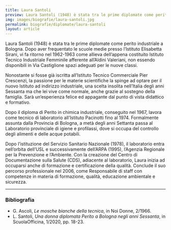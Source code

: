 ```yaml
---
title: Laura Santoli
preview: Laura Santoli (1948) è stata tra le prime diplomate come perito industriale a Bologna
img: images/biografie/laura-santoli.jpg
permalink: biografie/diplomate/laura-santoli
layout: article
---
```


Laura Santoli (1948) è stata tra le prime diplomate come perito industriale a Bologna. Dopo aver frequentato le scuole medie presso l’Istituto Elisabetta Sirani, vi fa ritorno nel 1962-1963 come allieva dell’appena costituito Istituto Tecnico Industriale Femminile afferente all’Aldini Valeriani, non essendo disponibili in Via Castiglione spazi adeguati per le nuove classi.

Nonostante si fosse già iscritta all’Istituto Tecnico Commerciale Pier Crescenzi, la passione per le materie scientifiche la spinge ad optare per il nuovo Istituto ad indirizzo industriale, una scelta insolita nell’Italia degli anni Sessanta ma che lei vive come normale, anche grazie al sostegno della famiglia. Sarà un’esperienza felice ed appagante dal punto di vista didattico e formativo.

Dopo il diploma di Perito in chimica industriale, conseguito nel 1967, lavora come tecnico di laboratorio all’Istituto Pacinotti fino al 1974. Formalmente assunta dalla Provincia di Bologna, a metà degli anni Settanta passa al Laboratorio provinciale di igiene e profilassi, dove si occupa del controllo degli alimenti e delle acque potabili.

Dopo l’istituzione del Servizio Sanitario Nazionale (1978), il laboratorio entra nell’orbita dell’USL e successivamente dell’ARPA (1995), l’Agenzia Regionale per la Prevenzione e l’Ambiente. Con la creazione del Centro di Documentazione sulla Salute (CDS), adiacente al laboratorio, Laura inizia ad occuparsi anche di formazione e certificazione della qualità. Conclude il suo percorso professionale nel 2006, come Responsabile di staff con competenze in materia di formazione, qualità, educazione ambientale e sicurezza.


---

### Bibliografia

- G. Ascoli, *Le mosche bianche della tecnica*, in Noi Donne, 2/1966.
- L. Santoli, *Una donna diplomata Perito a Bologna negli anni Sessanta*, in ScuolaOfficina, 1/2020, pp. 18-23.
